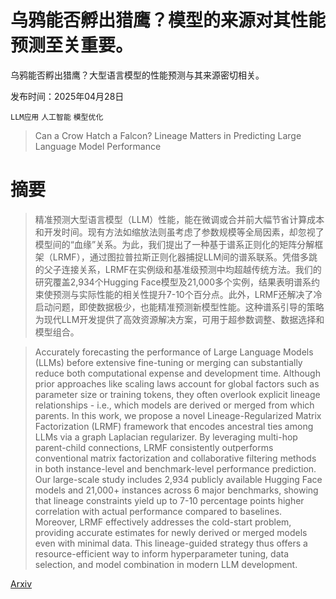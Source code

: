 # 乌鸦能否孵出猎鹰？模型的来源对其性能预测至关重要。
乌鸦能否孵出猎鹰？大型语言模型的性能预测与其来源密切相关。

发布时间：2025年04月28日

`LLM应用` `人工智能` `模型优化`

> Can a Crow Hatch a Falcon? Lineage Matters in Predicting Large Language Model Performance

# 摘要

> 精准预测大型语言模型（LLM）性能，能在微调或合并前大幅节省计算成本和开发时间。现有方法如缩放法则虽考虑了参数规模等全局因素，却忽视了模型间的“血缘”关系。为此，我们提出了一种基于谱系正则化的矩阵分解框架（LRMF），通过图拉普拉斯正则化器捕捉LLM间的谱系联系。凭借多跳的父子连接关系，LRMF在实例级和基准级预测中均超越传统方法。我们的研究覆盖2,934个Hugging Face模型及21,000多个实例，结果表明谱系约束使预测与实际性能的相关性提升7-10个百分点。此外，LRMF还解决了冷启动问题，即使数据极少，也能精准预测新模型性能。这种谱系引导的策略为现代LLM开发提供了高效资源解决方案，可用于超参数调整、数据选择和模型组合。

> Accurately forecasting the performance of Large Language Models (LLMs) before extensive fine-tuning or merging can substantially reduce both computational expense and development time. Although prior approaches like scaling laws account for global factors such as parameter size or training tokens, they often overlook explicit lineage relationships - i.e., which models are derived or merged from which parents. In this work, we propose a novel Lineage-Regularized Matrix Factorization (LRMF) framework that encodes ancestral ties among LLMs via a graph Laplacian regularizer. By leveraging multi-hop parent-child connections, LRMF consistently outperforms conventional matrix factorization and collaborative filtering methods in both instance-level and benchmark-level performance prediction. Our large-scale study includes 2,934 publicly available Hugging Face models and 21,000+ instances across 6 major benchmarks, showing that lineage constraints yield up to 7-10 percentage points higher correlation with actual performance compared to baselines. Moreover, LRMF effectively addresses the cold-start problem, providing accurate estimates for newly derived or merged models even with minimal data. This lineage-guided strategy thus offers a resource-efficient way to inform hyperparameter tuning, data selection, and model combination in modern LLM development.

[Arxiv](https://arxiv.org/abs/2504.19811)